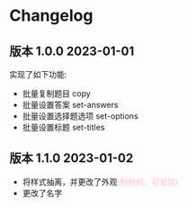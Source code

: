 # Changelog

## 版本 1.0.0 2023-01-01

实现了如下功能:

+ 批量复制题目 copy
+ 批量设置答案 set-answers
+ 批量设置选择题选项 set-options
+ 批量设置标题 set-titles

## 版本 1.1.0 2023-01-02

+ 将样式抽离，并更改了外观<font color=PINK>(粉粉的，可爱捏)</font>
+ 更改了名字


